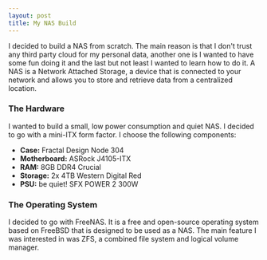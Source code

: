 ```yaml
---
layout: post
title: My NAS Build
---
```


I decided to build a NAS from scratch. The main reason is that I don't trust any third party cloud for my personal data, another one is I wanted to have some fun doing it and the last but not least I wanted to learn how to do it. A NAS is a Network Attached Storage, a device that is connected to your network and allows you to store and retrieve data from a centralized location.

### The Hardware

I wanted to build a small, low power consumption and quiet NAS. I decided to go with a mini-ITX form factor. I choose the following components:

*   **Case:** Fractal Design Node 304
*   **Motherboard:** ASRock J4105-ITX
*   **RAM:** 8GB DDR4 Crucial
*   **Storage:** 2x 4TB Western Digital Red
*   **PSU:** be quiet! SFX POWER 2 300W

### The Operating System

I decided to go with FreeNAS. It is a free and open-source operating system based on FreeBSD that is designed to be used as a NAS. The main feature I was interested in was ZFS, a combined file system and logical volume manager.
